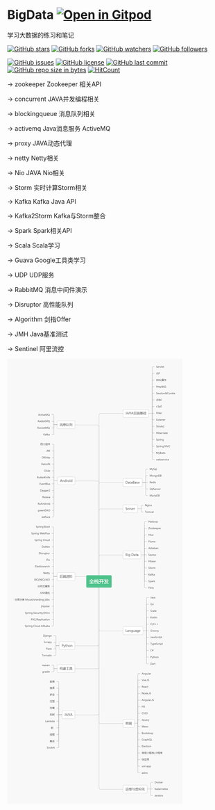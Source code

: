 # BigData [![Open in Gitpod](https://gitpod.io/button/open-in-gitpod.svg)](https://gitpod.io/#https://github.com/itning/BigData)
学习大数据的练习和笔记

[![GitHub stars](https://img.shields.io/github/stars/itning/BigData.svg?style=social&label=Stars)](https://github.com/itning/BigData/stargazers)
[![GitHub forks](https://img.shields.io/github/forks/itning/BigData.svg?style=social&label=Fork)](https://github.com/itning/BigData/network/members)
[![GitHub watchers](https://img.shields.io/github/watchers/itning/BigData.svg?style=social&label=Watch)](https://github.com/itning/BigData/watchers)
[![GitHub followers](https://img.shields.io/github/followers/itning.svg?style=social&label=Follow)](https://github.com/itning?tab=followers)

[![GitHub issues](https://img.shields.io/github/issues/itning/BigData.svg)](https://github.com/itning/BigData/issues)
[![GitHub license](https://img.shields.io/github/license/itning/BigData.svg)](https://github.com/itning/BigData/blob/master/LICENSE)
[![GitHub last commit](https://img.shields.io/github/last-commit/itning/BigData.svg)](https://github.com/itning/BigData/commits)
[![GitHub repo size in bytes](https://img.shields.io/github/repo-size/itning/BigData.svg)](https://github.com/itning/BigData)
[![HitCount](http://hits.dwyl.io/itning/BigData.svg)](http://hits.dwyl.io/itning/BigData)

-> zookeeper Zookeeper 相关API

-> concurrent JAVA并发编程相关

-> blockingqueue 消息队列相关

-> activemq Java消息服务 ActiveMQ

-> proxy JAVA动态代理

-> netty Netty相关

-> Nio JAVA Nio相关

-> Storm 实时计算Storm相关

-> Kafka Kafka Java API

-> Kafka2Storm Kafka与Storm整合

-> Spark Spark相关API

-> Scala Scala学习

-> Guava Google工具类学习

-> UDP UDP服务

-> RabbitMQ 消息中间件演示

-> Disruptor 高性能队列

-> Algorithm 剑指Offer

-> JMH Java基准测试

-> Sentinel 阿里流控

![dev](https://raw.githubusercontent.com/itning/BigData/master/pic/dev.png)